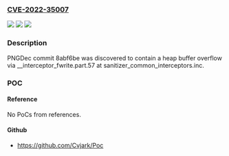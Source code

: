### [CVE-2022-35007](https://cve.mitre.org/cgi-bin/cvename.cgi?name=CVE-2022-35007)
![](https://img.shields.io/static/v1?label=Product&message=n%2Fa&color=blue)
![](https://img.shields.io/static/v1?label=Version&message=n%2Fa&color=blue)
![](https://img.shields.io/static/v1?label=Vulnerability&message=n%2Fa&color=brighgreen)

### Description

PNGDec commit 8abf6be was discovered to contain a heap buffer overflow via __interceptor_fwrite.part.57 at sanitizer_common_interceptors.inc.

### POC

#### Reference
No PoCs from references.

#### Github
- https://github.com/Cvjark/Poc

